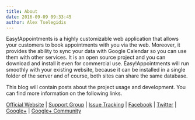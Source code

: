 ```yaml
---
title: About
date: 2016-09-09 09:33:45
author: Alex Tselegidis
---
```


Easy!Appointments is a highly customizable web application that allows your customers to book appointments with you via the web. Moreover, it provides the ability to sync your data with Google Calendar so you can use them with other services. It is an open source project and you can download and install it even for commercial use. Easy!Appointments will run smoothly with your existing website, because it can be installed in a single folder of the server and of course, both sites can share the same database.

This blog will contain posts about the project usage and development. You can find more information on the following links. 

[Official Website](http://easyappointments) | [Support Group](https://groups.google.com/forum/#!forum/easy-appointments) | [Issue Tracking](https://github.com/alextselegidis/easyappointments/issues) | [Facebook](https://www.facebook.com/easyappointments.org) | [Twitter](https://twitter.com/EasyAppts) | [Google+](https://plus.google.com/+EasyappointmentsOrg) | [Google+ Community](https://plus.google.com/communities/105333709485142846840)
